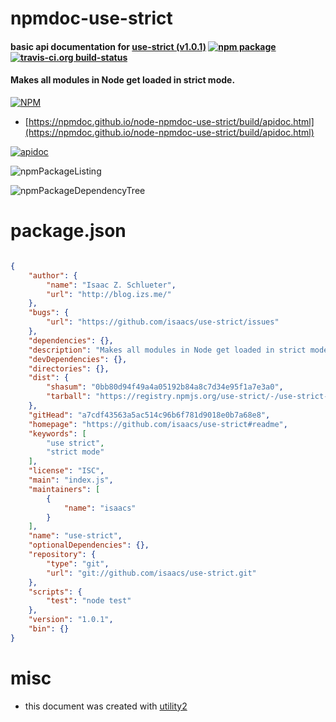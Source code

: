 # npmdoc-use-strict

#### basic api documentation for  [use-strict (v1.0.1)](https://github.com/isaacs/use-strict#readme)  [![npm package](https://img.shields.io/npm/v/npmdoc-use-strict.svg?style=flat-square)](https://www.npmjs.org/package/npmdoc-use-strict) [![travis-ci.org build-status](https://api.travis-ci.org/npmdoc/node-npmdoc-use-strict.svg)](https://travis-ci.org/npmdoc/node-npmdoc-use-strict)

#### Makes all modules in Node get loaded in strict mode.

[![NPM](https://nodei.co/npm/use-strict.png?downloads=true&downloadRank=true&stars=true)](https://www.npmjs.com/package/use-strict)

- [https://npmdoc.github.io/node-npmdoc-use-strict/build/apidoc.html](https://npmdoc.github.io/node-npmdoc-use-strict/build/apidoc.html)

[![apidoc](https://npmdoc.github.io/node-npmdoc-use-strict/build/screenCapture.buildCi.browser.%252Ftmp%252Fbuild%252Fapidoc.html.png)](https://npmdoc.github.io/node-npmdoc-use-strict/build/apidoc.html)

![npmPackageListing](https://npmdoc.github.io/node-npmdoc-use-strict/build/screenCapture.npmPackageListing.svg)

![npmPackageDependencyTree](https://npmdoc.github.io/node-npmdoc-use-strict/build/screenCapture.npmPackageDependencyTree.svg)



# package.json

```json

{
    "author": {
        "name": "Isaac Z. Schlueter",
        "url": "http://blog.izs.me/"
    },
    "bugs": {
        "url": "https://github.com/isaacs/use-strict/issues"
    },
    "dependencies": {},
    "description": "Makes all modules in Node get loaded in strict mode.",
    "devDependencies": {},
    "directories": {},
    "dist": {
        "shasum": "0bb80d94f49a4a05192b84a8c7d34e95f1a7e3a0",
        "tarball": "https://registry.npmjs.org/use-strict/-/use-strict-1.0.1.tgz"
    },
    "gitHead": "a7cdf43563a5ac514c96b6f781d9018e0b7a68e8",
    "homepage": "https://github.com/isaacs/use-strict#readme",
    "keywords": [
        "use strict",
        "strict mode"
    ],
    "license": "ISC",
    "main": "index.js",
    "maintainers": [
        {
            "name": "isaacs"
        }
    ],
    "name": "use-strict",
    "optionalDependencies": {},
    "repository": {
        "type": "git",
        "url": "git://github.com/isaacs/use-strict.git"
    },
    "scripts": {
        "test": "node test"
    },
    "version": "1.0.1",
    "bin": {}
}
```



# misc
- this document was created with [utility2](https://github.com/kaizhu256/node-utility2)
